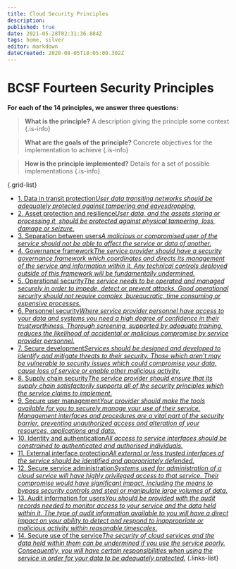```yaml
---
title: Cloud Security Principles
description: 
published: true
date: 2021-05-28T02:31:36.884Z
tags: home, silver
editor: markdown
dateCreated: 2020-08-05T18:05:00.302Z
---
```


# BCSF Fourteen Security Principles

**For each of the 14 principles, we answer three questions:**

> **What is the principle?**
A description giving the principle some context
{.is-info}

> **What are the goals of the principle?**
Concrete objectives for the implementation to achieve
{.is-info}

> **How is the principle implemented?** 
Details for a set of possible implementations
{.is-info}

{.grid-list}
- [1. Data in transit protection*User data transiting networks should be adequately protected against tampering and eavesdropping.*](/silver-training/cloudsecurity-1-data)
- [2. Asset protection and resilience*User data, and the assets storing or processing it, should be protected against physical tampering, loss, damage or seizure.*](/silver-training/cloudsecurity-resilience)
- [3. Separation between users*A malicious or compromised user of the service should not be able to affect the service or data of another.*](/silver-training/cloudsecurity-3-separation)
- [4. Governance framework*The service provider should have a security governance framework which coordinates and directs its management of the service and information within it. Any technical controls deployed outside of this framework will be fundamentally undermined.*](/silver-training/cloudsecurity-4-governance)
- [5. Operational security*The service needs to be operated and managed securely in order to impede, detect or prevent attacks. Good operational security should not require complex, bureaucratic, time consuming or expensive processes.*](/silver-training/cloudsecurity-5-operations)
- [6. Personnel security*Where service provider personnel have access to your data and systems you need a high degree of confidence in their trustworthiness. Thorough screening, supported by adequate training, reduces the likelihood of accidental or malicious compromise by service provider personnel.*](/silver-training/cloudsecurity-6-personnel)
- [7. Secure development*Services should be designed and developed to identify and mitigate threats to their security. Those which aren’t may be vulnerable to security issues which could compromise your data, cause loss of service or enable other malicious activity.*](/silver-training/cloudsecurity-7-securedevelopment)
- [8. Supply chain security*The service provider should ensure that its supply chain satisfactorily supports all of the security principles which the service claims to implement.*](/silver-training/cloudsecurity-8-supplychain)
- [9. Secure user management*Your provider should make the tools available for you to securely manage your use of their service. Management interfaces and procedures are a vital part of the security barrier, preventing unauthorized access and alteration of your resources, applications and data.*](/silver-training/cloudsecurity-9-management)
- [10. Identity and authentication*All access to service interfaces should be constrained to authenticated and authorised individuals.*](/silver-training/cloudsecurity-10-auth)
- [11. External interface protection*All external or less trusted interfaces of the service should be identified and appropriately defended.*](/silver-training/cloudsecurity-11-externalinterface)
- [12. Secure service administration*Systems used for administration of a cloud service will have highly privileged access to that service. Their compromise would have significant impact, including the means to bypass security controls and steal or manipulate large volumes of data.*](/silver-training/cloudsecurity-12-secservice)
- [13. Audit information for users*You should be provided with the audit records needed to monitor access to your service and the data held within it. The type of audit information available to you will have a direct impact on your ability to detect and respond to inappropriate or malicious activity within reasonable timescales.*](/silver-training/cloudsecurity-13-audit)
- [14. Secure use of the service*The security of cloud services and the data held within them can be undermined if you use the service poorly. Consequently, you will have certain responsibilities when using the service in order for your data to be adequately protected.*](/silver-training/cloudsecurity-14-secure-usage)
{.links-list}